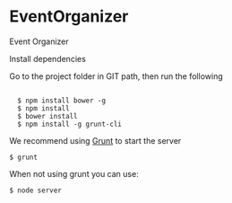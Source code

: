 EventOrganizer
==============

Event Organizer

Install dependencies

Go to the project folder in GIT path, then run the following   
<pre><code>
  $ npm install bower -g
  $ npm install
  $ bower install
  $ npm install -g grunt-cli
</code></pre>
We recommend using [Grunt](https://github.com/gruntjs/grunt-cli) to start the server
  <pre><code>$ grunt</code></pre>
When not using grunt you can use:
  <pre><code>$ node server</code></pre>

